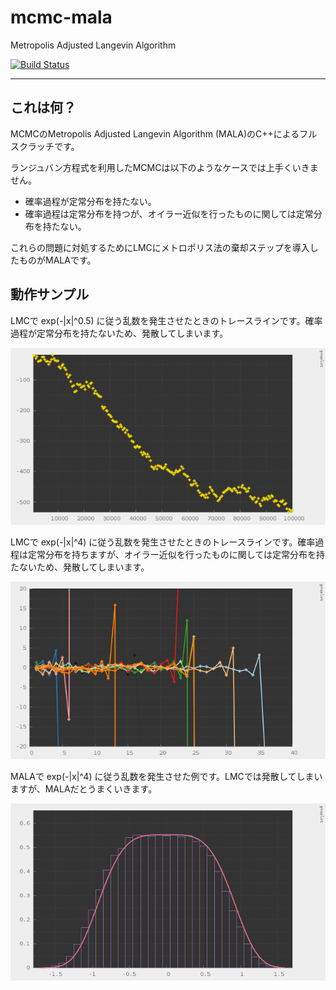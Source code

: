 # mcmc-mala

Metropolis Adjusted Langevin Algorithm

[![Build Status](https://travis-ci.org/hiroyam/mcmc-mala.svg?branch=master)](https://travis-ci.org/hiroyam/mcmc-mala)

---

## これは何？

MCMCのMetropolis Adjusted Langevin Algorithm (MALA)のC++によるフルスクラッチです。

ランジュバン方程式を利用したMCMCは以下のようなケースでは上手くいきません。
- 確率過程が定常分布を持たない。
- 確率過程は定常分布を持つが、オイラー近似を行ったものに関しては定常分布を持たない。

これらの問題に対処するためにLMCにメトロポリス法の棄却ステップを導入したものがMALAです。


## 動作サンプル

LMCで exp(-|x|^0.5) に従う乱数を発生させたときのトレースラインです。確率過程が定常分布を持たないため、発散してしまいます。

![](images/plot1.png)

LMCで exp(-|x|^4) に従う乱数を発生させたときのトレースラインです。確率過程は定常分布を持ちますが、オイラー近似を行ったものに関しては定常分布を持たないため、発散してしまいます。

![](images/plot2.png)

MALAで exp(-|x|^4) に従う乱数を発生させた例です。LMCでは発散してしまいますが、MALAだとうまくいきます。

![](images/plot3.png)
